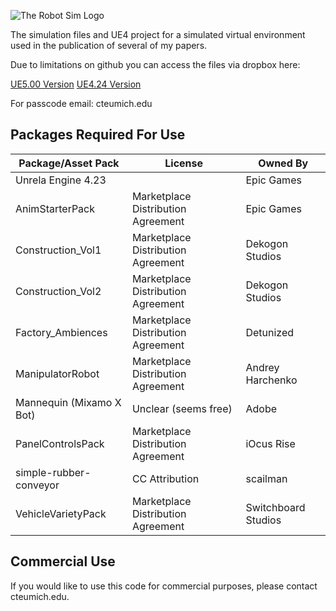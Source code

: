 ![The Robot Sim Logo](https://user-images.githubusercontent.com/38667845/186763034-a21928c0-3876-482f-a26b-edfbcec66df8.png)

The simulation files and UE4 project for a simulated virtual environment used in the publication of several of my papers. 

Due to limitations on github you can access the files via dropbox here: 

[UE5.00 Version](https://www.dropbox.com/t/ZBqOv869i415vQuh)
[UE4.24 Version](https://www.dropbox.com/t/H4Cth98EV96Tsh8c)

For passcode email: cte<at>umich.edu

## Packages Required For Use

| Package/Asset Pack | License | Owned By |
| --- | --- | --- |
| Unrela Engine 4.23 |  | Epic Games |
| AnimStarterPack | Marketplace Distribution Agreement | Epic Games |
| Construction_Vol1 | Marketplace Distribution Agreement | Dekogon Studios |
| Construction_Vol2 | Marketplace Distribution Agreement | Dekogon Studios |
| Factory_Ambiences | Marketplace Distribution Agreement | Detunized |
| ManipulatorRobot | Marketplace Distribution Agreement | Andrey Harchenko |
| Mannequin (Mixamo X Bot) | Unclear (seems free) | Adobe |
| PanelControlsPack | Marketplace Distribution Agreement | iOcus Rise |
| simple-rubber-conveyor | CC Attribution | scailman |
| VehicleVarietyPack | Marketplace Distribution Agreement | Switchboard Studios |


## Commercial Use

If you would like to use this code for commercial purposes, please contact cte<at>umich.edu.

